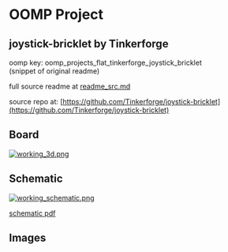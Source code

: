 # OOMP Project  
## joystick-bricklet  by Tinkerforge  
  
oomp key: oomp_projects_flat_tinkerforge_joystick_bricklet  
(snippet of original readme)  
  
  
  full source readme at [readme_src.md](readme_src.md)  
  
source repo at: [https://github.com/Tinkerforge/joystick-bricklet](https://github.com/Tinkerforge/joystick-bricklet)  
## Board  
  
[![working_3d.png](working_3d_600.png)](working_3d.png)  
## Schematic  
  
[![working_schematic.png](working_schematic_600.png)](working_schematic.png)  
  
[schematic pdf](working_schematic.pdf)  
## Images  
